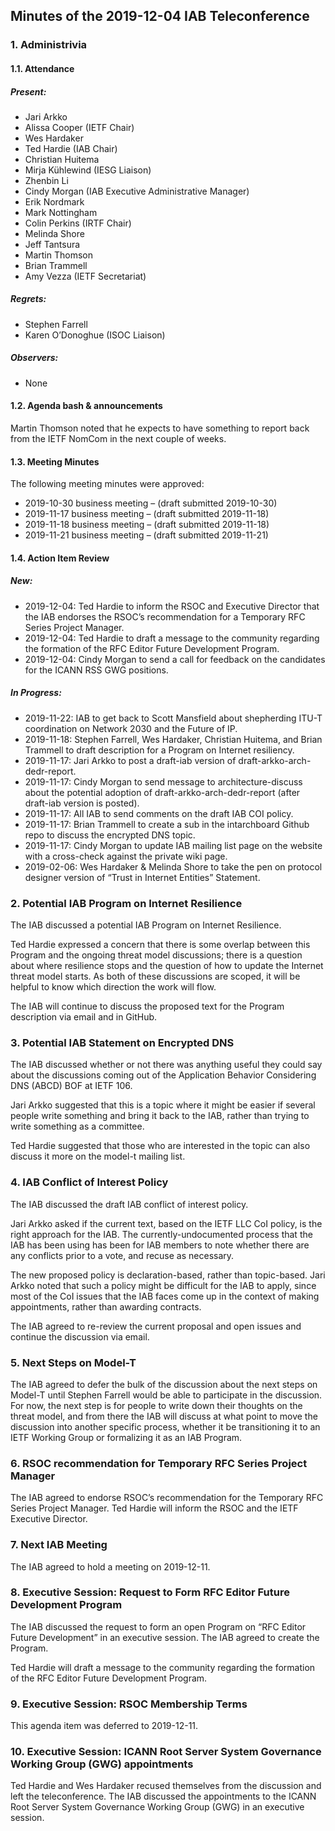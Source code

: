
Minutes of the 2019-12-04 IAB Teleconference
--------------------------------------------


### 1. Administrivia


#### 1.1. Attendance


##### Present:


* Jari Arkko
* Alissa Cooper (IETF Chair)
* Wes Hardaker
* Ted Hardie (IAB Chair)
* Christian Huitema
* Mirja Kühlewind (IESG Liaison)
* Zhenbin Li
* Cindy Morgan (IAB Executive Administrative Manager)
* Erik Nordmark
* Mark Nottingham
* Colin Perkins (IRTF Chair)
* Melinda Shore
* Jeff Tantsura
* Martin Thomson
* Brian Trammell
* Amy Vezza (IETF Secretariat)


##### Regrets:


* Stephen Farrell
* Karen O’Donoghue (ISOC Liaison)


##### Observers:


* None


#### 1.2. Agenda bash & announcements


Martin Thomson noted that he expects to have something to report back from the IETF NomCom in the next couple of weeks.


#### 1.3. Meeting Minutes


The following meeting minutes were approved:


* 2019-10-30 business meeting – (draft submitted 2019-10-30)
* 2019-11-17 business meeting – (draft submitted 2019-11-18)
* 2019-11-18 business meeting – (draft submitted 2019-11-18)
* 2019-11-21 business meeting – (draft submitted 2019-11-21)


#### 1.4. Action Item Review


##### New:


* 2019-12-04: Ted Hardie to inform the RSOC and Executive Director that the IAB endorses the RSOC’s recommendation for a Temporary RFC Series Project Manager.
* 2019-12-04: Ted Hardie to draft a message to the community regarding the formation of the RFC Editor Future Development Program.
* 2019-12-04: Cindy Morgan to send a call for feedback on the candidates for the ICANN RSS GWG positions.


##### In Progress:


* 2019-11-22: IAB to get back to Scott Mansfield about shepherding ITU-T coordination on Network 2030 and the Future of IP.
* 2019-11-18: Stephen Farrell, Wes Hardaker, Christian Huitema, and Brian Trammell to draft description for a Program on Internet resiliency.
* 2019-11-17: Jari Arkko to post a draft-iab version of draft-arkko-arch-dedr-report.
* 2019-11-17: Cindy Morgan to send message to architecture-discuss about the potential adoption of draft-arkko-arch-dedr-report (after draft-iab version is posted).
* 2019-11-17: All IAB to send comments on the draft IAB COI policy.
* 2019-11-17: Brian Trammell to create a sub in the intarchboard Github repo to discuss the encrypted DNS topic.
* 2019-11-17: Cindy Morgan to update IAB mailing list page on the website with a cross-check against the private wiki page.
* 2019-02-06: Wes Hardaker & Melinda Shore to take the pen on protocol designer version of “Trust in Internet Entities” Statement.


### 2. Potential IAB Program on Internet Resilience


The IAB discussed a potential IAB Program on Internet Resilience.


Ted Hardie expressed a concern that there is some overlap between this Program and the ongoing threat model discussions; there is a question about where resilience stops and the question of how to update the Internet threat model starts. As both of these discussions are scoped, it will be helpful to know which direction the work will flow.


The IAB will continue to discuss the proposed text for the Program description via email and in GitHub.


### 3. Potential IAB Statement on Encrypted DNS


The IAB discussed whether or not there was anything useful they could say about the discussions coming out of the Application Behavior Considering DNS (ABCD) BOF at IETF 106.


Jari Arkko suggested that this is a topic where it might be easier if several people write something and bring it back to the IAB, rather than trying to write something as a committee.


Ted Hardie suggested that those who are interested in the topic can also discuss it more on the model-t mailing list.


### 4. IAB Conflict of Interest Policy


The IAB discussed the draft IAB conflict of interest policy.


Jari Arkko asked if the current text, based on the IETF LLC CoI policy, is the right approach for the IAB. The currently-undocumented process that the IAB has been using has been for IAB members to note whether there are any conflicts prior to a vote, and recuse as necessary.


The new proposed policy is declaration-based, rather than topic-based. Jari Arkko noted that such a policy might be difficult for the IAB to apply, since most of the CoI issues that the IAB faces come up in the context of making appointments, rather than awarding contracts.


The IAB agreed to re-review the current proposal and open issues and continue the discussion via email.


### 5. Next Steps on Model-T


The IAB agreed to defer the bulk of the discussion about the next steps on Model-T until Stephen Farrell would be able to participate in the discussion. For now, the next step is for people to write down their thoughts on the threat model, and from there the IAB will discuss at what point to move the discussion into another specific process, whether it be transitioning it to an IETF Working Group or formalizing it as an IAB Program.


### 6. RSOC recommendation for Temporary RFC Series Project Manager


The IAB agreed to endorse RSOC’s recommendation for the Temporary RFC Series Project Manager. Ted Hardie will inform the RSOC and the IETF Executive Director.


### 7. Next IAB Meeting


The IAB agreed to hold a meeting on 2019-12-11.


### 8. Executive Session: Request to Form RFC Editor Future Development Program


The IAB discussed the request to form an open Program on “RFC Editor Future Development” in an executive session. The IAB agreed to create the Program.


Ted Hardie will draft a message to the community regarding the formation of the RFC Editor Future Development Program.


### 9. Executive Session: RSOC Membership Terms


This agenda item was deferred to 2019-12-11.


### 10. Executive Session: ICANN Root Server System Governance Working Group (GWG) appointments


Ted Hardie and Wes Hardaker recused themselves from the discussion and left the teleconference. The IAB discussed the appointments to the ICANN Root Server System Governance Working Group (GWG) in an executive session.


